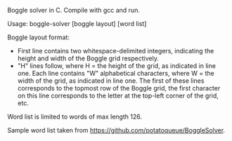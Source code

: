 Boggle solver in C. Compile with gcc and run.

Usage:
	boggle-solver [boggle layout] [word list]

Boggle layout format:
- First line contains two whitespace-delimited integers, indicating the height and width of the Boggle grid respectively.
- "H" lines follow, where H = the height of the grid, as indicated in line one. Each line contains "W" alphabetical characters, where W = the width of the grid, as indicated in line one. The first of these lines corresponds to the topmost row of the Boggle grid, the first character on this line corresponds to the letter at the top-left corner of the grid, etc.

Word list is limited to words of max length 126.

Sample word list taken from https://github.com/potatoqueue/BoggleSolver.
